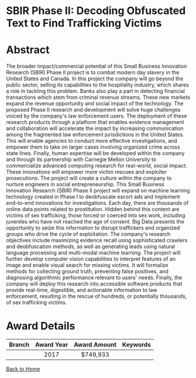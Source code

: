 
SBIR Phase II: Decoding Obfuscated Text to Find Trafficking Victims
===================================================================

# Abstract


The broader impact/commercial potential of this Small Business Innovation Research (SBIR) Phase II project is to combat modern day slavery in the United States and Canada. In this project the company will go beyond the public sector, selling its capabilities to the hospitality industry, which shares a role in tackling this problem. Banks also play a part in detecting financial transactions which stem from criminal revenue streams. These new markets expand the revenue opportunity and social impact of the technology. The proposed Phase II research and development will solve huge challenges voiced by the company's law enforcement users. The deployment of these research products through a platform that enables evidence management and collaboration will accelerate the impact by increasing communication among the fragmented law enforcement jurisdictions in the United States. This will enable agencies to conduct more effective investigations, and empower them to take on larger cases involving organized crime across state lines. Finally, human expertise will be developed within the company and through its partnership with Carnegie Mellon University to commercialize advanced computing research for real-world, social impact. These innovations will empower more victim rescues and exploiter prosecutions. The project will create a culture within the company to nurture engineers in social entrepreneurship. This Small Business Innovation Research (SBIR) Phase II project will expand on machine learning technology created in Phase I to deobfuscate escort ads and implement end-to-end innovations for investigations. Each day, there are thousands of online data points related to prostitution. Hidden behind this content are victims of sex trafficking, those forced or coerced into sex work, including juveniles who have not reached the age of consent. Big Data presents the opportunity to seize this information to disrupt traffickers and organized groups who drive the cycle of exploitation. The company's research objectives include maximizing evidence recall using sophisticated crawlers and deobfuscation methods, as well as generating leads using natural language processing and multi-modal machine learning. The project will further develop computer vision capabilities to interpret features of an image and enable visual search for missing victims. It will formalize methods for collecting ground truth, preventing false positives, and diagnosing algorithmic performance relevant to users' needs. Finally, the company will deploy this research into accessible software products that provide real-time, digestible, and actionable information to law enforcement, resulting in the rescue of hundreds, or potentially thousands, of sex trafficking victims.  

# Award Details

|Branch|Award Year|Award Amount|Keywords|
| :---: | :---: | :---: | :---: |
||2017|$749,933||
  
  


[Back to Home](https://github.com/chrischow/dod_sbir_awards/JT/#290)